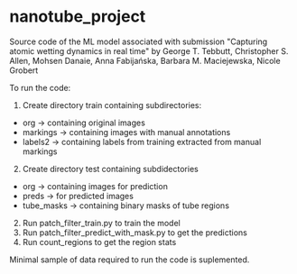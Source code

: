# nanotube_project
Source code of the ML model associated with submission "Capturing atomic wetting dynamics in real time" by
George T. Tebbutt, Christopher S. Allen, Mohsen Danaie, Anna Fabijańska, Barbara M. Maciejewska, Nicole Grobert

To run the code:
1. Create directory train containing subdirectories: 
- org -> containing original images
- markings -> containing images with manual annotations
- labels2 -> containing labels from training extracted from manual markings

2. Create directory test containing subdidectories
- org -> containing images for prediction
- preds -> for predicted images
- tube_masks -> containing binary masks of tube regions 

2. Run patch_filter_train.py to train the model
3. Run patch_filter_predict_with_mask.py to get the predictions
4. Run count_regions to get the region stats

Minimal sample of data required to run the code is suplemented.
